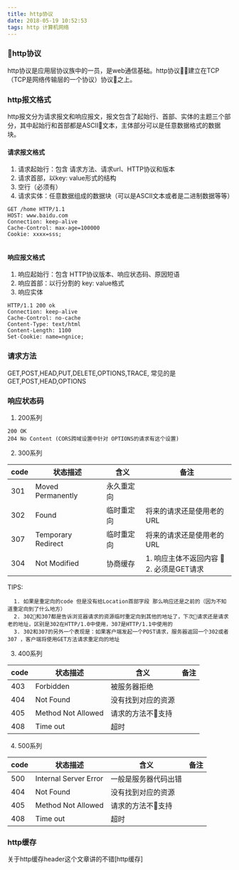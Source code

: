 ```yaml
---
title: http协议
date: 2018-05-19 10:52:53
tags: http 计算机网络
---
```


### http协议
http协议是应用层协议族中的一员，是web通信基础。http协议建立在TCP（TCP是网络传输层的一个协议）协议之上。

### http报文格式
http报文分为请求报文和响应报文，报文包含了起始行、首部、实体的主题三个部分，其中起始行和首部都是ASCII文本，主体部分可以是任意数据格式的数据块。

#### 请求报文格式
1. 请求起始行：包含 请求方法、请求url、HTTP协议和版本
2. 请求首部，以key: value形式的结构
3. 空行（必须有）
4. 请求实体：任意数据组成的数据块（可以是ASCII文本或者是二进制数据等等）
```
GET /home HTTP/1.1
HOST: www.baidu.com
Connection: keep-alive
Cache-Control: max-age=100000
Cookie: xxxx=sss;


```

#### 响应报文格式
1. 响应起始行：包含 HTTP协议版本、响应状态码、原因短语
2. 响应首部：以行分割的 key: value格式
3. 响应实体
```
HTTP/1.1 200 ok
Connection: keep-alive
Cache-Control: no-cache
Content-Type: text/html
Content-Length: 1100
Set-Cookie: name=ngnice;

```

### 请求方法
GET,POST,HEAD,PUT,DELETE,OPTIONS,TRACE,
常见的是GET,POST,HEAD,OPTIONS

### 响应状态码
1. 200系列
```
200 OK
204 No Content (CORS跨域设置中针对 OPTIONS的请求有这个设置)
```
2. 300系列

|code|状态描述|含义|备注|
|----|----|----|---|
|301|Moved Permanently|永久重定向||
|302|Found|临时重定向|将来的请求还是使用老的URL|
|307|Temporary Redirect|临时重定向|将来的请求还是使用老的URL|
|304|Not Modified|协商缓存|1. 响应主体不返回内容 <br> 2. 必须是GET请求|

TIPS:
``` 
  1. 如果是重定向的code 但是没有给Location首部字段 那么响应还是之前的（因为不知道重定向到了什么地方）
  2. 302和307都是告诉浏览器请求的资源临时重定向到其他的地址了，下次请求还是请求老的地址，区别是302在HTTP/1.0中使用，307是HTTP/1.1中使用的
  3. 302和307的另外一个表现是：如果客户端发起一个POST请求，服务器返回一个302或者307 ，客户端将使用GET方法请求重定向的地址
```

3. 400系列

|code|状态描述|含义|备注|
|----|----|----|---|
|403|Forbidden|被服务器拒绝||
|404|Not Found|没有找到对应的资源||
|405|Method Not Allowed|请求的方法不支持| |
|408|Time out|超时||

4. 500系列

|code|状态描述|含义|备注|
|----|----|----|---|
|500|Internal Server Error|一般是服务器代码出错||
|404|Not Found|没有找到对应的资源||
|405|Method Not Allowed|请求的方法不支持| |
|408|Time out|超时||

### http缓存

关于http缓存header这个文章讲的不错[http缓存]